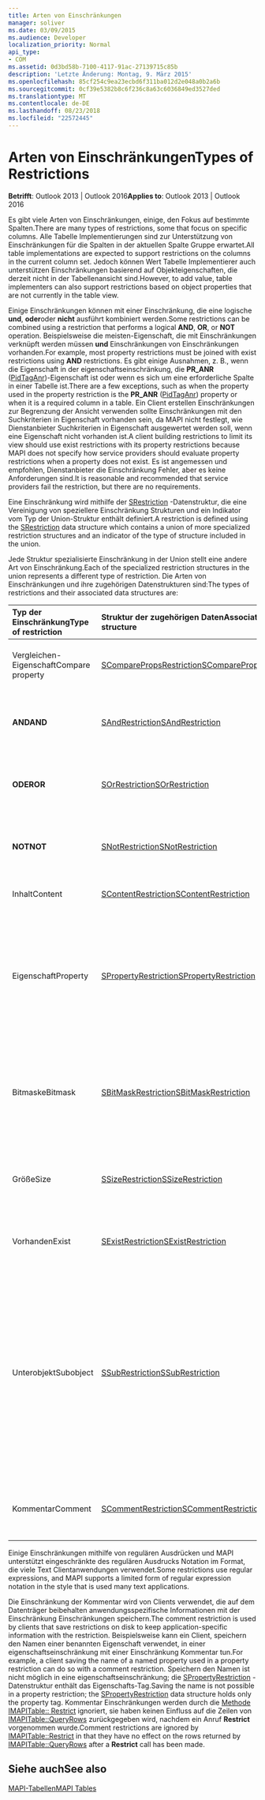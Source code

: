 ```yaml
---
title: Arten von Einschränkungen
manager: soliver
ms.date: 03/09/2015
ms.audience: Developer
localization_priority: Normal
api_type:
- COM
ms.assetid: 0d3bd58b-7100-4117-91ac-27139715c85b
description: 'Letzte Änderung: Montag, 9. März 2015'
ms.openlocfilehash: 85cf254c9ea23ecbd6f311ba012d2e048a0b2a6b
ms.sourcegitcommit: 0cf39e5382b8c6f236c8a63c6036849ed3527ded
ms.translationtype: MT
ms.contentlocale: de-DE
ms.lasthandoff: 08/23/2018
ms.locfileid: "22572445"
---
```

# <a name="types-of-restrictions"></a><span data-ttu-id="02fe6-103">Arten von Einschränkungen</span><span class="sxs-lookup"><span data-stu-id="02fe6-103">Types of Restrictions</span></span>

  
  
<span data-ttu-id="02fe6-104">**Betrifft**: Outlook 2013 | Outlook 2016</span><span class="sxs-lookup"><span data-stu-id="02fe6-104">**Applies to**: Outlook 2013 | Outlook 2016</span></span> 
  
<span data-ttu-id="02fe6-105">Es gibt viele Arten von Einschränkungen, einige, den Fokus auf bestimmte Spalten.</span><span class="sxs-lookup"><span data-stu-id="02fe6-105">There are many types of restrictions, some that focus on specific columns.</span></span> <span data-ttu-id="02fe6-106">Alle Tabelle Implementierungen sind zur Unterstützung von Einschränkungen für die Spalten in der aktuellen Spalte Gruppe erwartet.</span><span class="sxs-lookup"><span data-stu-id="02fe6-106">All table implementations are expected to support restrictions on the columns in the current column set.</span></span> <span data-ttu-id="02fe6-107">Jedoch können Wert Tabelle Implementierer auch unterstützen Einschränkungen basierend auf Objekteigenschaften, die derzeit nicht in der Tabellenansicht sind.</span><span class="sxs-lookup"><span data-stu-id="02fe6-107">However, to add value, table implementers can also support restrictions based on object properties that are not currently in the table view.</span></span>
  
<span data-ttu-id="02fe6-108">Einige Einschränkungen können mit einer Einschränkung, die eine logische **und**, **oder**oder **nicht** ausführt kombiniert werden.</span><span class="sxs-lookup"><span data-stu-id="02fe6-108">Some restrictions can be combined using a restriction that performs a logical **AND**, **OR**, or **NOT** operation.</span></span> <span data-ttu-id="02fe6-109">Beispielsweise die meisten-Eigenschaft, die mit Einschränkungen verknüpft werden müssen **und** Einschränkungen von Einschränkungen vorhanden.</span><span class="sxs-lookup"><span data-stu-id="02fe6-109">For example, most property restrictions must be joined with exist restrictions using **AND** restrictions.</span></span> <span data-ttu-id="02fe6-110">Es gibt einige Ausnahmen, z. B., wenn die Eigenschaft in der eigenschaftseinschränkung, die **PR_ANR** ([PidTagAnr](pidtaganr-canonical-property.md))-Eigenschaft ist oder wenn es sich um eine erforderliche Spalte in einer Tabelle ist.</span><span class="sxs-lookup"><span data-stu-id="02fe6-110">There are a few exceptions, such as when the property used in the property restriction is the **PR_ANR** ([PidTagAnr](pidtaganr-canonical-property.md)) property or when it is a required column in a table.</span></span> <span data-ttu-id="02fe6-111">Ein Client erstellen Einschränkungen zur Begrenzung der Ansicht verwenden sollte Einschränkungen mit den Suchkriterien in Eigenschaft vorhanden sein, da MAPI nicht festlegt, wie Dienstanbieter Suchkriterien in Eigenschaft ausgewertet werden soll, wenn eine Eigenschaft nicht vorhanden ist.</span><span class="sxs-lookup"><span data-stu-id="02fe6-111">A client building restrictions to limit its view should use exist restrictions with its property restrictions because MAPI does not specify how service providers should evaluate property restrictions when a property does not exist.</span></span> <span data-ttu-id="02fe6-112">Es ist angemessen und empfohlen, Dienstanbieter die Einschränkung Fehler, aber es keine Anforderungen sind.</span><span class="sxs-lookup"><span data-stu-id="02fe6-112">It is reasonable and recommended that service providers fail the restriction, but there are no requirements.</span></span> 
  
<span data-ttu-id="02fe6-113">Eine Einschränkung wird mithilfe der [SRestriction](srestriction.md) -Datenstruktur, die eine Vereinigung von speziellere Einschränkung Strukturen und ein Indikator vom Typ der Union-Struktur enthält definiert.</span><span class="sxs-lookup"><span data-stu-id="02fe6-113">A restriction is defined using the [SRestriction](srestriction.md) data structure which contains a union of more specialized restriction structures and an indicator of the type of structure included in the union.</span></span> 
  
<span data-ttu-id="02fe6-114">Jede Struktur spezialisierte Einschränkung in der Union stellt eine andere Art von Einschränkung.</span><span class="sxs-lookup"><span data-stu-id="02fe6-114">Each of the specialized restriction structures in the union represents a different type of restriction.</span></span> <span data-ttu-id="02fe6-115">Die Arten von Einschränkungen und ihre zugehörigen Datenstrukturen sind:</span><span class="sxs-lookup"><span data-stu-id="02fe6-115">The types of restrictions and their associated data structures are:</span></span>
  
|<span data-ttu-id="02fe6-116">**Typ der Einschränkung**</span><span class="sxs-lookup"><span data-stu-id="02fe6-116">**Type of restriction**</span></span>|<span data-ttu-id="02fe6-117">**Struktur der zugehörigen Daten**</span><span class="sxs-lookup"><span data-stu-id="02fe6-117">**Associated data structure**</span></span>|<span data-ttu-id="02fe6-118">**Beschreibung**</span><span class="sxs-lookup"><span data-stu-id="02fe6-118">**Description**</span></span>|
|:-----|:-----|:-----|
|<span data-ttu-id="02fe6-119">Vergleichen-Eigenschaft</span><span class="sxs-lookup"><span data-stu-id="02fe6-119">Compare property</span></span>  <br/> |[<span data-ttu-id="02fe6-120">SComparePropsRestriction</span><span class="sxs-lookup"><span data-stu-id="02fe6-120">SComparePropsRestriction</span></span>](scomparepropsrestriction.md) <br/> |<span data-ttu-id="02fe6-121">Vergleicht zwei Eigenschaften des gleichen Typs.</span><span class="sxs-lookup"><span data-stu-id="02fe6-121">Compares two properties of the same type.</span></span>  <br/> |
|<span data-ttu-id="02fe6-122">**AND**</span><span class="sxs-lookup"><span data-stu-id="02fe6-122">**AND**</span></span> <br/> |[<span data-ttu-id="02fe6-123">SAndRestriction</span><span class="sxs-lookup"><span data-stu-id="02fe6-123">SAndRestriction</span></span>](sandrestriction.md) <br/> |<span data-ttu-id="02fe6-124">Führt eine logische **AND** -Operation mit zwei oder mehr Einschränkungen.</span><span class="sxs-lookup"><span data-stu-id="02fe6-124">Performs a logical **AND** operation on two or more restrictions.</span></span>  <br/> |
|<span data-ttu-id="02fe6-125">**ODER**</span><span class="sxs-lookup"><span data-stu-id="02fe6-125">**OR**</span></span> <br/> |[<span data-ttu-id="02fe6-126">SOrRestriction</span><span class="sxs-lookup"><span data-stu-id="02fe6-126">SOrRestriction</span></span>](sorrestriction.md) <br/> |<span data-ttu-id="02fe6-127">Führt eine logische **OR** -Operation für zwei oder mehr Einschränkungen.</span><span class="sxs-lookup"><span data-stu-id="02fe6-127">Performs a logical **OR** operation on two or more restrictions.</span></span>  <br/> |
|<span data-ttu-id="02fe6-128">**NOT**</span><span class="sxs-lookup"><span data-stu-id="02fe6-128">**NOT**</span></span> <br/> |[<span data-ttu-id="02fe6-129">SNotRestriction</span><span class="sxs-lookup"><span data-stu-id="02fe6-129">SNotRestriction</span></span>](snotrestriction.md) <br/> |<span data-ttu-id="02fe6-130">Führt eine logische **NOT** -Operation für zwei oder mehr Einschränkungen.</span><span class="sxs-lookup"><span data-stu-id="02fe6-130">Performs a logical **NOT** operation on two or more restrictions.</span></span>  <br/> |
|<span data-ttu-id="02fe6-131">Inhalt</span><span class="sxs-lookup"><span data-stu-id="02fe6-131">Content</span></span>  <br/> |[<span data-ttu-id="02fe6-132">SContentRestriction</span><span class="sxs-lookup"><span data-stu-id="02fe6-132">SContentRestriction</span></span>](scontentrestriction.md) <br/> |<span data-ttu-id="02fe6-133">Sucht angegebene Daten.</span><span class="sxs-lookup"><span data-stu-id="02fe6-133">Locates specified data.</span></span>  <br/> |
|<span data-ttu-id="02fe6-134">Eigenschaft</span><span class="sxs-lookup"><span data-stu-id="02fe6-134">Property</span></span>  <br/> |[<span data-ttu-id="02fe6-135">SPropertyRestriction</span><span class="sxs-lookup"><span data-stu-id="02fe6-135">SPropertyRestriction</span></span>](spropertyrestriction.md) <br/> |<span data-ttu-id="02fe6-136">Gibt den Wert einer bestimmten Eigenschaft als Kriterium für den Abgleich.</span><span class="sxs-lookup"><span data-stu-id="02fe6-136">Specifies a particular property value as criteria for matching.</span></span> <span data-ttu-id="02fe6-137">Kann beispielsweise verwendet werden für einen bestimmten Typ Anlage suchen.</span><span class="sxs-lookup"><span data-stu-id="02fe6-137">Can be used, for example, to search for a particular type of attachment.</span></span>  <br/> |
|<span data-ttu-id="02fe6-138">Bitmaske</span><span class="sxs-lookup"><span data-stu-id="02fe6-138">Bitmask</span></span>  <br/> |[<span data-ttu-id="02fe6-139">SBitMaskRestriction</span><span class="sxs-lookup"><span data-stu-id="02fe6-139">SBitMaskRestriction</span></span>](sbitmaskrestriction.md) <br/> |<span data-ttu-id="02fe6-140">Eine Bitmaske gilt in der Regel zu einer Eigenschaft PT_LONG, um festzustellen, ob bestimmte Flags festgelegt sind.</span><span class="sxs-lookup"><span data-stu-id="02fe6-140">Applies a bitmask to a PT_LONG property, typically to determine whether particular flags are set.</span></span>  <br/> |
|<span data-ttu-id="02fe6-141">Größe</span><span class="sxs-lookup"><span data-stu-id="02fe6-141">Size</span></span>  <br/> |[<span data-ttu-id="02fe6-142">SSizeRestriction</span><span class="sxs-lookup"><span data-stu-id="02fe6-142">SSizeRestriction</span></span>](ssizerestriction.md) <br/> |<span data-ttu-id="02fe6-143">Die Größe einer Eigenschaft über die standardmäßigen relationale Operatoren getestet.</span><span class="sxs-lookup"><span data-stu-id="02fe6-143">Tests the size of a property using standard relational operators.</span></span>  <br/> |
|<span data-ttu-id="02fe6-144">Vorhanden</span><span class="sxs-lookup"><span data-stu-id="02fe6-144">Exist</span></span>  <br/> |[<span data-ttu-id="02fe6-145">SExistRestriction</span><span class="sxs-lookup"><span data-stu-id="02fe6-145">SExistRestriction</span></span>](sexistrestriction.md) <br/> |<span data-ttu-id="02fe6-146">Überprüft, ob ein Objekt einen Wert für eine Eigenschaft verfügt.</span><span class="sxs-lookup"><span data-stu-id="02fe6-146">Tests whether an object has a value for a property.</span></span>  <br/> |
|<span data-ttu-id="02fe6-147">Unterobjekt</span><span class="sxs-lookup"><span data-stu-id="02fe6-147">Subobject</span></span>  <br/> |[<span data-ttu-id="02fe6-148">SSubRestriction</span><span class="sxs-lookup"><span data-stu-id="02fe6-148">SSubRestriction</span></span>](ssubrestriction.md) <br/> |<span data-ttu-id="02fe6-149">Verwendet für die Suche über Unterobjekte oder -Objekten, die mit einem Eintrag Bezeichner, wie Empfänger und Anlagen nicht zugegriffen werden können.</span><span class="sxs-lookup"><span data-stu-id="02fe6-149">Used for searching through subobjects, or objects that cannot be accessed with an entry identifier, such as recipients and attachments.</span></span> <span data-ttu-id="02fe6-150">Kann beispielsweise verwendet werden nach einem bestimmten Empfänger nach Nachrichten gesucht.</span><span class="sxs-lookup"><span data-stu-id="02fe6-150">Can be used, for example, to look for messages for a particular recipient.</span></span>  <br/> |
|<span data-ttu-id="02fe6-151">Kommentar</span><span class="sxs-lookup"><span data-stu-id="02fe6-151">Comment</span></span>  <br/> |[<span data-ttu-id="02fe6-152">SCommentRestriction</span><span class="sxs-lookup"><span data-stu-id="02fe6-152">SCommentRestriction</span></span>](scommentrestriction.md) <br/> |<span data-ttu-id="02fe6-153">Ordnet eine Reihe von benannten Eigenschaften ein Objekt hinzu.</span><span class="sxs-lookup"><span data-stu-id="02fe6-153">Associates an object with a set of named properties.</span></span>  <br/> |
   
<span data-ttu-id="02fe6-154">Einige Einschränkungen mithilfe von regulären Ausdrücken und MAPI unterstützt eingeschränkte des regulären Ausdrucks Notation im Format, die viele Text Clientanwendungen verwendet.</span><span class="sxs-lookup"><span data-stu-id="02fe6-154">Some restrictions use regular expressions, and MAPI supports a limited form of regular expression notation in the style that is used many text applications.</span></span>
  
<span data-ttu-id="02fe6-155">Die Einschränkung der Kommentar wird von Clients verwendet, die auf dem Datenträger beibehalten anwendungsspezifische Informationen mit der Einschränkung Einschränkungen speichern.</span><span class="sxs-lookup"><span data-stu-id="02fe6-155">The comment restriction is used by clients that save restrictions on disk to keep application-specific information with the restriction.</span></span> <span data-ttu-id="02fe6-156">Beispielsweise kann ein Client, speichern den Namen einer benannten Eigenschaft verwendet, in einer eigenschaftseinschränkung mit einer Einschränkung Kommentar tun.</span><span class="sxs-lookup"><span data-stu-id="02fe6-156">For example, a client saving the name of a named property used in a property restriction can do so with a comment restriction.</span></span> <span data-ttu-id="02fe6-157">Speichern den Namen ist nicht möglich in eine eigenschaftseinschränkung; die [SPropertyRestriction](spropertyrestriction.md) -Datenstruktur enthält das Eigenschafts-Tag.</span><span class="sxs-lookup"><span data-stu-id="02fe6-157">Saving the name is not possible in a property restriction; the [SPropertyRestriction](spropertyrestriction.md) data structure holds only the property tag.</span></span> <span data-ttu-id="02fe6-158">Kommentar Einschränkungen werden durch die [Methode IMAPITable:: Restrict](imapitable-restrict.md) ignoriert, sie haben keinen Einfluss auf die Zeilen von [IMAPITable::QueryRows](imapitable-queryrows.md) zurückgegeben wird, nachdem ein Anruf **Restrict** vorgenommen wurde.</span><span class="sxs-lookup"><span data-stu-id="02fe6-158">Comment restrictions are ignored by [IMAPITable::Restrict](imapitable-restrict.md) in that they have no effect on the rows returned by [IMAPITable::QueryRows](imapitable-queryrows.md) after a **Restrict** call has been made.</span></span> 
  
## <a name="see-also"></a><span data-ttu-id="02fe6-159">Siehe auch</span><span class="sxs-lookup"><span data-stu-id="02fe6-159">See also</span></span>



[<span data-ttu-id="02fe6-160">MAPI-Tabellen</span><span class="sxs-lookup"><span data-stu-id="02fe6-160">MAPI Tables</span></span>](mapi-tables.md)

